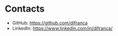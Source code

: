 # Contacts

- GitHub: https://github.com/difranca
- LinkedIn: https://www.linkedin.com/in/difranca/
